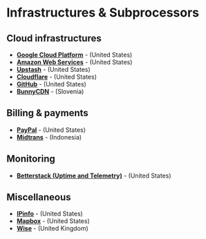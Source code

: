 # Infrastructures & Subprocessors
## Cloud infrastructures
- [**Google Cloud Platform**](https://cloud.google.com) - (United States)
- [**Amazon Web Services**](https://aws.amazon.com) - (United States)
- [**Upstash**](https://upstash.com) - (United States)
- [**Cloudflare**](https://cloudflare.com) - (United States)
- [**GitHub**](https://github.com) - (United States)
- [**BunnyCDN**](https://bunny.net/?ref=59m0uotfa1) - (Slovenia)

## Billing & payments
- [**PayPal**](https://paypal.com) - (United States)
- [**Midtrans**](https://midtrans.com) - (Indonesia)

## Monitoring
- [**Betterstack (Uptime and Telemetry)**](https://betterstack.com) - (United States)

## Miscellaneous
- [**IPinfo**](https://ipinfo.io) - (United States)
- [**Mapbox**](https://mapbox.com) - (United States)
- [**Wise**](https://wise.com) - (United Kingdom)